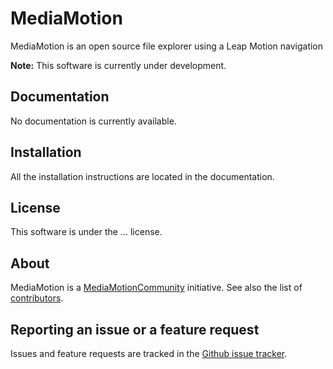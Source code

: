 MediaMotion
=============

MediaMotion is an open source file explorer using a Leap Motion navigation

**Note:** This software is currently under development.

Documentation
-------------

No documentation is currently available.

Installation
------------

All the installation instructions are located in the documentation.

License
-------

This software is under the ... license.

About
-----

MediaMotion is a [MediaMotionCommunity](https://github.com/MediaMotionCommunity) initiative.
See also the list of [contributors](https://github.com/MediaMotionCommunity/MediaMotion/contributors).

Reporting an issue or a feature request
---------------------------------------

Issues and feature requests are tracked in the [Github issue tracker](https://github.com/MediaMotionCommunity/MediaMotion/issues).
